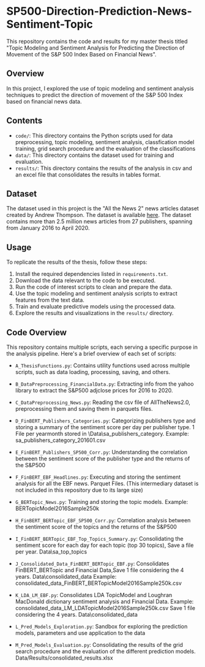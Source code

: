 # SP500-Direction-Prediction-News-Sentiment-Topic

This repository contains the code and results for my master thesis titled "Topic Modeling and Sentiment Analysis for Predicting the Direction of Movement of the S&P 500 Index Based on Financial News".

## Overview

In this project, I explored the use of topic modeling and sentiment analysis techniques to predict the direction of movement of the S&P 500 Index based on financial news data.

## Contents

- `code/`: This directory contains the Python scripts used for data preprocessing, topic modeling, sentiment analysis, classfication model training, grid search procedure and the evaluation of the classifications
- `data/`: This directory contains the dataset used for training and evaluation.
- `results/`: This directory contains the results of the analysis in csv and an excel file that consolidates the results in tables format.


## Dataset
The dataset used in this project is the "All the News 2" news articles dataset created by Andrew Thompson. The dataset is available [here](https://components.one/datasets/all-the-news-2-news-articles-dataset). The dataset contains more than 2.5 million news articles from 27 publishers, spanning from January 2016 to April 2020.

## Usage

To replicate the results of the thesis, follow these steps:

1. Install the required dependencies listed in `requirements.txt`.
2. Download the data relevant to the code to be executed.
3. Run the code of interest scripts to clean and prepare the data.
4. Use the topic modeling and sentiment analysis scripts to extract features from the text data.
5. Train and evaluate predictive models using the processed data.
6. Explore the results and visualizations in the `results/` directory.

## Code Overview
This repository contains multiple scripts, each serving a specific purpose in the analysis pipeline. Here's a brief overview of each set of scripts:

- `A_ThesisFunctions.py`: Contains utility functions used across multiple scripts, such as data loading, processing, saving, and others.
  
- `B_DataPreprocessing_FinancialData.py`: Extracting info from the yahoo library to extract the S&P500 adjclose prices for 2016 to 2020.
  
- `C_DataPreprocessing_News.py`: Reading the csv file of AllTheNews2.0, preprocessing them and saving them in parquets files.
  
- `D_FinBERT_Publishers_Categories.py`: Categorizing publishers type and storing a summary of the sentiment score per day per publisher type. 1 File per yearmonth stored in \Data\sa_publishers_category. Example: sa_publishers_category_201601.csv

- `E_FinBERT_Publishers_SP500_Corr.py`: Understanding the correlation between the sentiment score of the publisher type and the returns of the S&P500
  
- `F_FinBERT_EBF_Headlines.py`: Executing and storing the sentiment analysis for all the EBF news. Parquet Files. (This intermediary dataset is not included in this repository due to its large size)
  
- `G_BERTopic_News.py`: Training and storing the topic models. Example: BERTopicModel2016Sample250k
  
- `H_FinBERT_BERTopic_EBF_SP500_Corr.py`: Correlation analysis between the sentiment score of the topics and the returns of the S&P500
  
- `I_FinBERT_BERTopic_EBF_Top_Topics_Summary.py`: Consolidating the sentiment score for each day for each topic (top 30 topics), Save a file per year. Data\sa_top_topics
  
- `J_Consolidated_Data_FinBERT_BERTopic_EBF.py`: Consolidates FinBERT_BERTopic and Financial Data,Save 1 file considering the 4 years. Data\consolidated_data  Example: consolidated_data_FinBERT_BERTopicModel2016Sample250k.csv
  
- `K_LDA_LM_EBF.py`: Consolidates LDA TopicModel and Loughran MacDonald dictionary sentiment analysis and Financial Data. Example: consolidated_data_LM_LDATopicModel2016Sample250k.csv Save 1 file considering the 4 years. Data\consolidated_data

- `L_Pred_Models_Exploration.py`: Sandbox for exploring the prediction models, parameters and use application to the data
  
- `M_Pred_Models_Evaluation.py`: Consolidating the results of the grid search procedure and the evaluation of the different prediction models. Data/Results/consolidated_results.xlsx
